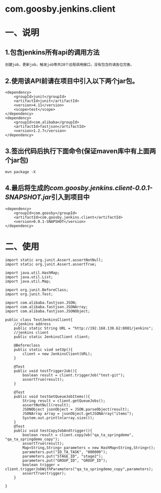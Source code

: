 # com.goosby.jenkins.client
# 一、说明 #

## 1.包含jenkins所有api的调用方法 ##
	创建job，更新job，触发job等共28个远程调用接口，没有包含的请各位完善。
## 2.使用该API前请在项目中引入以下两个jar包。 ##
	<dependency>
		<groupId>junit</groupId>
		<artifactId>junit</artifactId>
		<version>4.11</version>
		<scope>test</scope>
	</dependency>
	<dependency>
		<groupId>com.alibaba</groupId>
		<artifactId>fastjson</artifactId>
		<version>1.2.7</version>
	</dependency>
## 3.签出代码后执行下面命令(保证maven库中有上面两个jar包) ##
	mvn package -X
## 4.最后将生成的*com.goosby.jenkins.client-0.0.1-SNAPSHOT.jar*引入到项目中 ##
	<dependency>
		<groupId>com.goosby</groupId>
		<artifactId>com.goosby.jenkins.client</artifactId>
		<version>0.0.1-SNAPSHOT</version>
	</dependency>
# 二、使用 #
	import static org.junit.Assert.assertNotNull;
	import static org.junit.Assert.assertTrue;
	
	import java.util.HashMap;
	import java.util.List;
	import java.util.Map;
	
	import org.junit.BeforeClass;
	import org.junit.Test;
	
	import com.alibaba.fastjson.JSON;
	import com.alibaba.fastjson.JSONArray;
	import com.alibaba.fastjson.JSONObject;

	public class TestJenkinsClient{
		//jenkins address
	    public static String URL = "http://192.168.138.62:8081/jenkins";
		//jenkins client
		public static JenkinsClient client;
		
		@Beforeclass
		public static viod setUp(){
			client = new JenkinsClient(URL);
		}
		
		@Test
		public void testTriggerJob(){
			boolean result = client.triggerJob("test-git");
			assertTrue(result);
		}
		
		@Test
		public void testGetQueueJobItems(){
			String result = client.getQueueJobs();
			assertNotNull(result);
			JSONObject jsonObject = JSON.parseObject(result);
			JSONArray array = jsonObject.getJSONArray("items");
			System.out.println(array.size());
		}
		@Test
		public void testCopyJobAndtrigger(){
			boolean result = client.copyJob("qa_ta_springdemo", "qa_ta_springdemo_copy");
			assertTrue(result);
			Map<String,String> parameters = new HashMap<String,String>();
			parameters.put("ID_TA_TASK", "000000");
			parameters.put("STAGE_ID", "stage2");
			parameters.put("GROUP_ID", "GROUP_ID");
			boolean trigger = client.triggerJobWithParameters("qa_ta_springdemo_copy",parameters);
			assertTrue(trigger);
		}

	}

